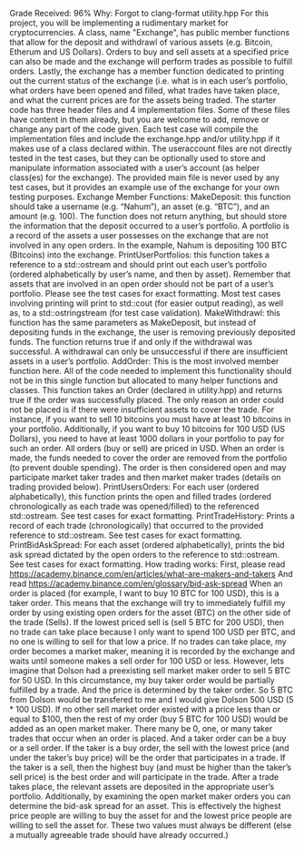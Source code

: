 Grade Received: 96%
Why: Forgot to clang-format utility.hpp
For this project, you will be implementing a rudimentary market for cryptocurrencies. A class, name "Exchange", has public member functions that allow for the deposit and withdrawl of various assets (e.g. Bitcoin, Etherum and US Dollars). Orders to buy and sell assets at a specified price can also be made and the exchange will perform trades as possible to fulfill orders. Lastly, the exchange has a member function dedicated to printing out the current status of the exchange (i.e. what is in each user’s portfolio, what orders have been opened and filled, what trades have taken place, and what the current prices are for the assets being traded.
The starter code has three header files and 4 implementation files. Some of these files have content in them already, but you are welcome to add, remove or change any part of the code given. Each test case will compile the implementation files and include the exchange.hpp and/or utility.hpp if it makes use of a class declared within. The useraccount files are not directly tested in the test cases, but they can be optionally used to store and manipulate information associated with a user’s account (as helper class(es) for the exchange). The provided main file is never used by any test cases, but it provides an example use of the exchange for your own testing purposes.
Exchange Member Functions:
MakeDeposit: this function should take a username (e.g. “Nahum”), an asset (e.g. “BTC”), and an amount (e.g. 100). The function does not return anything, but should store the information that the deposit occurred to a user’s portfolio. A portfolio is a record of the assets a user possesses on the exchange that are not involved in any open orders. In the example, Nahum is depositing 100 BTC (Bitcoins) into the exchange.
PrintUserPortfolios: this function takes a reference to a std::ostream and should print out each user’s portfolio (ordered alphabetically by user’s name, and then by asset). Remember that assets that are involved in an open order should not be part of a user’s portfolio. Please see the test cases for exact formatting. Most test cases involving printing will print to std::cout (for easier output reading), as well as, to a std::ostringstream (for test case validation).
MakeWithdrawl: this function has the same parameters as MakeDeposit, but instead of depositing funds in the exchange, the user is removing previously deposited funds. The function returns true if and only if the withdrawal was successful. A withdrawal can only be unsuccessful if there are insufficient assets in a user’s portfolio.
AddOrder: This is the most involved member function here. All of the code needed to implement this functionality should not be in this single function but allocated to many helper functions and classes. This function takes an Order (declared in utility.hpp) and returns true if the order was successfully placed. The only reason an order could not be placed is if there were insufficient assets to cover the trade. For instance, if you want to sell 10 bitcoins you must have at least 10 bitcoins in your portfolio. Additionally, if you want to buy 10 bitcoins for 100 USD (US Dollars), you need to have at least 1000 dollars in your portfolio to pay for such an order. All orders (buy or sell) are priced in USD. When an order is made, the funds needed to cover the order are removed from the portfolio (to prevent double spending). The order is then considered open and may participate market taker trades and then market maker trades (details on trading provided below).
PrintUsersOrders: For each user (ordered alphabetically), this function prints the open and filled trades (ordered chronologically as each trade was opened/filled) to the referenced std::ostream. See test cases for exact formatting.
PrintTradeHistory: Prints a record of each trade (chronologically) that occurred to the provided reference to std::ostream. See test cases for exact formatting.
PrintBidAskSpread: For each asset (ordered alphabetically), prints the bid ask spread dictated by the open orders to the reference to std::ostream. See test cases for exact formatting.
How trading works:
First, please read https://academy.binance.com/en/articles/what-are-makers-and-takers
And read https://academy.binance.com/en/glossary/bid-ask-spread
When an order is placed (for example, I want to buy 10 BTC for 100 USD), this is a taker order. This means that the exchange will try to immediately fulfill my order by using existing open orders for the asset (BTC) on the other side of the trade (Sells). If the lowest priced sell is (sell 5 BTC for 200 USD), then no trade can take place because I only want to spend 100 USD per BTC, and no one is willing to sell for that low a price. If no trades can take place, my order becomes a market maker, meaning it is recorded by the exchange and waits until someone makes a sell order for 100 USD or less.
However, lets imagine that Dolson had a preexisting sell market maker order to sell 5 BTC for 50 USD. In this circumstance, my buy taker order would be partially fulfilled by a trade. And the price is determined by the taker order. So 5 BTC from Dolson would be transfered to me and I would give Dolson 500 USD (5 * 100 USD). If no other sell market order existed with a price less than or equal to $100, then the rest of my order (buy 5 BTC for 100 USD) would be added as an open market maker.
There many be 0, one, or many taker trades that occur when an order is placed. And a taker order can be a buy or a sell order. If the taker is a buy order, the sell with the lowest price (and under the taker’s buy price) will be the order that participates in a trade. If the taker is a sell, then the highest buy (and must be higher than the taker’s sell price) is the best order and will participate in the trade. After a trade takes place, the relevant assets are deposited in the appropriate user’s portfolio.
Additionally, by examining the open market maker orders you can determine the bid-ask spread for an asset. This is effectively the highest price people are willing to buy the asset for and the lowest price people are willing to sell the asset for. These two values must always be different (else a mutually agreeable trade should have already occurred.)